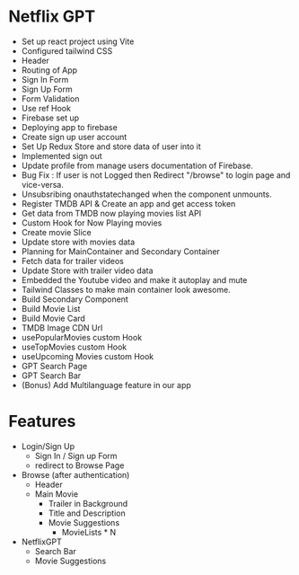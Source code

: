 # Netflix GPT
 - Set up react project using Vite
 -  Configured tailwind CSS
 - Header
 - Routing of App
 - Sign In Form
 - Sign Up Form
 - Form Validation
 - Use ref Hook
 - Firebase set up
 - Deploying app to firebase
 - Create sign up user account
 - Set Up Redux Store and store data of user into it
 - Implemented sign out
 - Update profile from manage users documentation of Firebase.
 - Bug Fix : If user is not Logged then Redirect "/browse" to login page and vice-versa.
 - Unsubsribing onauthstatechanged when the component unmounts.
 - Register TMDB API & Create an app and get access token
 - Get data from TMDB now playing movies list API
 - Custom Hook for Now Playing movies
 - Create movie Slice
 - Update store with movies data
 - Planning for MainContainer and Secondary Container
 - Fetch data for trailer videos
 - Update Store with trailer video data
 - Embedded the Youtube video and make it autoplay and mute
 - Tailwind Classes to make main container look awesome.
 - Build Secondary Component
 - Build Movie List
 - Build Movie Card
 - TMDB Image CDN Url
 - usePopularMovies custom Hook
 - useTopMovies custom Hook
 - useUpcoming Movies custom Hook
 - GPT Search Page
 - GPT Search Bar
 - (Bonus) Add Multilanguage feature in our app

# Features
 - Login/Sign Up
   - Sign In / Sign up Form
   - redirect to Browse Page
 - Browse (after authentication)
      - Header
      - Main Movie
        - Trailer in Background
        - Title and Description
        - Movie Suggestions
          - MovieLists * N
 - NetflixGPT
    - Search Bar
    - Movie Suggestions